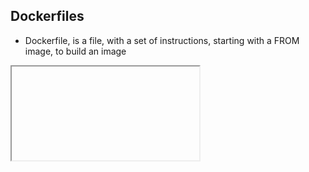 ## Dockerfiles
- Dockerfile, is a file, with a set of instructions, starting with a FROM image, to build an image​

<iframe class="ace stretch" data-mode="dockerfile">FROM node:6-alpine
RUN mkdir -p /app
WORKDIR /app
COPY package.json .
RUN npm install
COPY . .
RUN npm test
EXPOSE 4000
CMD npm start</iframe>